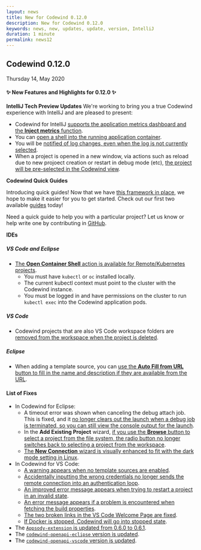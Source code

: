 ```yaml
---
layout: news
title: New for Codewind 0.12.0
description: New for Codewind 0.12.0
keywords: news, new, updates, update, version, IntelliJ
duration: 1 minute
permalink: news12
---
```


## Codewind 0.12.0
Thursday 14, May 2020

#### ✨ New Features and Highlights for 0.12.0 ✨
**IntelliJ Tech Preview Updates**
We're working to bring you a true Codewind experience with IntelliJ and are pleased to present:

- Codewind for IntelliJ [supports the application metrics dashboard and the **Inject metrics** function](https://github.com/eclipse/codewind/issues/2386).
- You can [open a shell into the running application container](https://github.com/eclipse/codewind/issues/2030).
- You will be [notified of log changes, even when the log is not currently selected](https://github.com/eclipse/codewind/issues/2269).
- When a project is opened in a new window, via actions such as reload due to new projoect creation or restart in debug mode (etc), [the project will be pre-selected in the Codewind view](https://github.com/eclipse/codewind/issues/2037).

**Codewind Quick Guides**

Introducing quick guides! Now that we have [this framework in place](https://github.com/eclipse/codewind-docs/pull/553), we hope to make it easier for you to get started. Check out our first two available [guides](https://www.eclipse.org/codewind/guides.html) today!

Need a quick guide to help you with a particular project? Let us know or help write one by contributing in [GitHub](https://github.com/eclipse/codewind). 

**IDEs**
##### VS Code and Eclipse
- [The **Open Container Shell** action is available for Remote/Kubernetes projects](https://github.com/eclipse/codewind/issues/822).
    - You must have `kubectl` or `oc` installed locally.
    - The current kubectl context must point to the cluster with the Codewind instance. 
    - You must be logged in and have permissions on the cluster to run ```kubectl exec``` into the Codewind application pods. 

##### VS Code
- Codewind projects that are also VS Code workspace folders are [removed from the workspace when the project is deleted](https://github.com/eclipse/codewind/issues/2662).


##### Eclipse
- When adding a template source, you can [use the **Auto Fill from URL** button to fill in the name and description if they are available from the URL](https://github.com/eclipse/codewind/issues/2697). 

#### List of Fixes
- In Codewind for Eclipse:
    - A timeout error was shown when canceling the debug attach job. This is fixed, and it [no longer clears out the launch when a debug job is terminated, so you can still view the console output for the launch](https://github.com/eclipse/codewind/issues/2790). 
    - In the **Add Existing Project** wizard, [if you use the **Browse** button to select a project from the file system, the radio button no longer switches back to selecting a project from the workspace](https://github.com/eclipse/codewind/issues/2704).
    - [The **New Connection** wizard is visually enhanced to fit with the dark mode setting in Linux](https://github.com/eclipse/codewind/issues/2645).
- In Codewind for VS Code:
    - [A warning appears when no template sources are enabled](https://github.com/eclipse/codewind-vscode/pull/563). 
    - [Accidentally inputting the wrong credentials no longer sends the remote connection into an authentication loop](https://github.com/eclipse/codewind-vscode/pull/566).
    - [An improved error message appears when trying to restart a project in an invalid state](https://github.com/eclipse/codewind-vscode/pull/568).
    - [An error message appears if a problem is encountered when fetching the build properties](https://github.com/eclipse/codewind/issues/2610).
    - [The two broken links in the VS Code Welcome Page are fixed](https://github.com/eclipse/codewind/issues/2843).
    - [If Docker is stopped, Codewind will go into stopped state](https://github.com/eclipse/codewind/issues/2840).
- The [`Appsody-extension` is updated from 0.6.0 to 0.6.1](https://github.com/eclipse/codewind-appsody-extension/pull/103).
- The [`codewind-openapi-eclipse` version is updated](https://github.com/eclipse/codewind-openapi-eclipse/pull/149).
- The [`codewind-openapi-vscode` version is updated](https://github.com/eclipse/codewind-openapi-vscode/pull/96).


